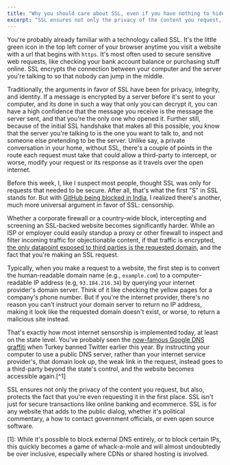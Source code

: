 ```yaml
---
title: "Why you should care about SSL, even if you have nothing to hide"
excerpt: "SSL ensures not only the privacy of the content you request, but also, protects the fact that you're even requesting it in the first place. SSL isn't just for secure transactions like online banking and ecommerce. SSL is for any website that adds to the public dialog."
---
```


You're probably already familiar with a technology called SSL. It's the little green icon in the top left corner of your browser anytime you visit a website with a url that begins with `https`. It's most often used to secure sensitive web requests, like checking your bank account balance or purchasing stuff online. SSL encrypts the connection between your computer and the server you're talking to so that nobody can jump in the middle.

Traditionally, the arguments in favor of SSL have been for privacy, integrity, and identity. If a message is encrypted by a server before it's sent to your computer, and its done in such a way that only you can decrypt it, you can have a high confidence that the message you receive is the message the server sent, and that you're the only one who opened it. Further still, because of the initial SSL handshake that makes all this possible, you know that the server you're talking to is the one you want to talk to, and not someone else pretending to be the server. Unlike say, a private conversation in your home, without SSL, there's a couple of points in the route each request must take that could allow a third-party to intercept, or worse, modify your request or its response as it travels over the open internet.

Before this week, I, like I suspect most people, thought SSL was only for requests that needed to be secure. After all, that's what the first "S" in SSL stands for. But with [GitHub being blocked in India](http://techcrunch.com/2014/12/31/indian-government-censorsht/), I realized there's another, much more universal argument in favor of SSL: censorship.

Whether a corporate firewall or a country-wide block, intercepting and screening an SSL-backed website becomes significantly harder. While an ISP or employer could easily standup a proxy or other firewall to inspect and filter incoming traffic for objectionable content, if that traffic is encrypted, [the only datapoint exposed to third parties is the requested domain](https://gemfury.com/help/url-string-over-https), and the fact that you're making an SSL request.

Typically, when you make a request to a website, the first step is to convert the human-readable domain name (e.g., `example.com`) to a computer-readable IP address (e.g, `93.184.216.34`) by querying your internet provider's domain server. Think of it like checking the yellow pages for a company's phone number. But if you're the internet provider, there's no reason you can't instruct your domain server to return no IP address, making it look like the requested domain doesn't exist, or worse, to return a malicious site instead.

That's exactly how most internet sensorship is implemented today, at least on the state level. You've probably seen the [now-famous Google DNS graffiti](http://mashable.com/2014/03/21/twitter-ban-turkey-graffiti/) when Turkey banned Twitter earlier this year. By instructing your computer to use a public DNS server, rather than your internet service provider's, that domain look up, the weak link in the request, instead goes to a third-party beyond the state's control, and the website becomes accessible again.[^1]

SSL ensures not only the privacy of the content you request, but also, protects the fact that you're even requesting it in the first place. SSL isn't just for secure transactions like online banking and ecommerce. SSL is for any website that adds to the public dialog, whether it's political commentary, a how to contact government officials, or even open source software.


[1]: While it's possible to block external DNS entirely, or to block certain IPs, this quickly becomes a game of whack-a-mole and will almost undoubtedly be over inclusive, especially where CDNs or shared hosting is involved.
